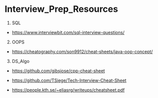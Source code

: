 # Interview_Prep_Resources

1. SQL

- https://www.interviewbit.com/sql-interview-questions/

2. OOPS

- https://cheatography.com/son9912/cheat-sheets/java-oop-concept/

3. DS_Algo

- https://github.com/gibsjose/cpp-cheat-sheet

- https://github.com/TSiege/Tech-Interview-Cheat-Sheet

- https://people.kth.se/~eliasrg/writeups/cheatsheet.pdf


